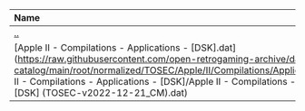 |Name|Size|
|:---|---:|
|[..](../index.html)|DIR|
|[Apple II - Compilations - Applications - [DSK].dat](https://raw.githubusercontent.com/open-retrogaming-archive/dat-catalog/main/root/normalized/TOSEC/Apple/II/Compilations/Applications/[DSK]/Apple II - Compilations - Applications - [DSK]/Apple II - Compilations - Applications - [DSK] (TOSEC-v2022-12-21_CM).dat)|9477|
